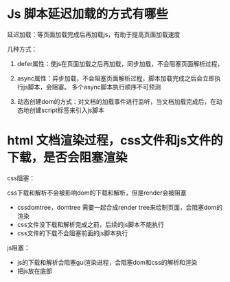 # Js 脚本延迟加载的方式有哪些

延迟加载：等页面加载完成后再加载js，有助于提高页面加载速度

几种方式：

1. defer属性：使js在页面加载之后再加载，同步加载，不会阻塞页面解析过程，

2. async属性：异步加载，不会阻塞页面解析过程，脚本加载完成之后会立即执行js脚本，会阻塞。
多个async脚本执行顺序不可预测

3. 动态创建dom的方式：对文档的加载事件进行监听，当文档加载完成后，在动态地创建script标签来引入js脚本


# html 文档渲染过程，css文件和js文件的下载，是否会阻塞渲染

css阻塞：

css下载和解析不会被影响dom的下载和解析，但是render会被阻塞

- cssdomtree，domtree 需要一起合成render tree来绘制页面，会阻塞dom的渲染
- css文件没下载和解析完成之前，后续的js脚本不能执行
- css文件的下载不会阻塞前面的js脚本执行

js阻塞：

- js的下载和解析会阻塞gui渲染进程，会阻塞dom和css的解析和渲染
- 把js放在底部


